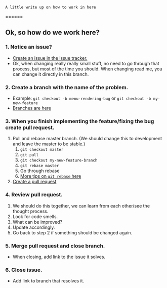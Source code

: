 	A little write up on how to work in here
======

Ok, so how do we work here?
------

### 1. Notice an issue? ###
  - [Create an issue in the issue tracker.](https://www.bitbucket.org/OrderFast/fast-order/issues)
  - Ok, when changing really really small stuff, no need to go through that process,
  but most of the time you should. When changing read me, you can change it directly in this branch.


### 2. Create a branch with the name of the problem. ###
  - Example: `git checkout -b menu-rendering-bug` or `git checkout -b my-new-feature`
  - [Branches are here](https://www.bitbucket.org/OrderFast/fast-order/branches/)


### 3. When you finish implementing the feature/fixing the bug create pull request. ###
  1. Pull and rebase master branch.
  (We should change this to development and leave the master to be stable.)
      1. `git checkout master`
      2. `git pull`
      3. `git checkout my-new-feature-branch`
      4. `git rebase master`
      5. Go through rebase
      6. [More tips on `git rebase` here](http://gsamokovarov.com/git-tips/#/)
  2. [Create a pull request](https://www.bitbucket.org/OrderFast/fast-order/pull-requests/)

### 4. Review pull request. ###
  1. We should do this together, we can learn from each other/see the thought process.
  2. Look for code smells.
  3. What can be improved?
  4. Update accordingly.
  5. Go back to step 2 if something should be changed again.

### 5. Merge pull request and close branch. ###
  * When closing, add link to the issue it solves.

### 6. Close issue. ###
  * Add link to branch that resolves it.
         
         
         
